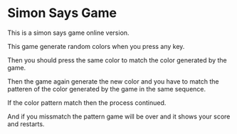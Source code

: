# Simon Says Game

This is a simon says game online version.

This game generate random colors when you press any key.

Then you should press the same color to match the color generated by the game.

Then the game again generate the new color and you have to match the patteren of the color generated by the game in the same sequence.

If the color pattern match then the process continued.

And if you missmatch the pattern game will be over and it shows your score and restarts.